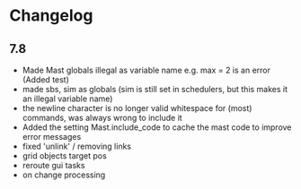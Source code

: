 # Changelog


## 7.8

- Made Mast globals illegal as variable name e.g. max = 2 is an error (Added test)
- made sbs, sim as globals (sim is still set in schedulers, but this makes it an illegal variable name)
- the newline character is no longer valid whitespace for (most) commands, was always wrong to include it
- Added the setting Mast.include_code to cache the mast code to improve error messages
- fixed 'unlink' / removing links
- grid objects target pos
- reroute gui tasks
- on change processing

